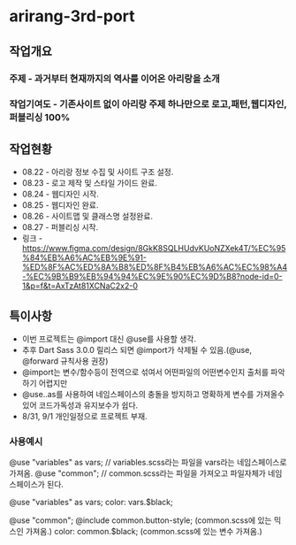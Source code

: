 # arirang-3rd-port
## 작업개요
### 주제 - 과거부터 현재까지의 역사를 이어온 아리랑을 소개
### 작업기여도 - 기존사이트 없이 아리랑 주제 하나만으로 로고,패턴,웹디자인,퍼블리싱 100%
## 작업현황
- 08.22 - 아리랑 정보 수집 및 사이트 구조 설정.
- 08.23 - 로고 제작 및 스타일 가이드 완료.
- 08.24 - 웹디자인 시작.
- 08.25 - 웹디자인 완료.
- 08.26 - 사이트맵 및 클래스명 설정완료.
- 08.27 - 퍼블리싱 시작.
- 링크 - https://www.figma.com/design/8GkK8SQLHUdvKUoNZXek4T/%EC%95%84%EB%A6%AC%EB%9E%91-%ED%8F%AC%ED%8A%B8%ED%8F%B4%EB%A6%AC%EC%98%A4-%EC%9B%B9%EB%94%94%EC%9E%90%EC%9D%B8?node-id=0-1&p=f&t=AxTzAt81XCNaC2x2-0

## 특이사항
- 이번 프로젝트는 @import 대신 @use를 사용할 생각.
- 추후 Dart Sass 3.0.0 릴리스 되면 @import가 삭제될 수 있음.(@use, @forward 규칙사용 권장)
- @import는 변수/함수등이 전역으로 섞여서 어떤파일의 어떤변수인지 출처를 파악하기 어렵지만
- @use..as를 사용하여 네임스페이스의 충돌을 방지하고 명확하게 변수를 가져올수있어 코드가독성과 유지보수가 쉽다.
- 8/31, 9/1 개인일정으로 프로젝트 부재.
### 사용예시
@use "variables" as vars; // variables.scss라는 파일을 vars라는 네임스페이스로 가져옴.
@use "common"; // common.scss라는 파일을 가져오고 파일자체가 네임스페이스가 된다.

@use "variables" as vars;
color: vars.$black;

@use "common";
@include common.button-style; (common.scss에 있는 믹스인 가져옴.)
color: common.$black; (common.scss에 있는 변수 가져옴.)
